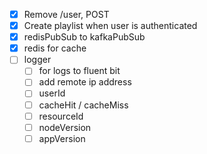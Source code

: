 - [x] Remove /user, POST
- [x] Create playlist when user is authenticated 
- [x] redisPubSub to kafkaPubSub
- [x] redis for cache
- [ ] logger
  - [ ] for logs to fluent bit
  - [ ] add remote ip address
  - [ ] userId
  - [ ] cacheHit / cacheMiss
  - [ ] resourceId
  - [ ] nodeVersion
  - [ ] appVersion